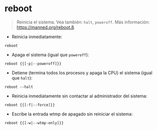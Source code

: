 # reboot

> Reinicia el sistema.
> Vea también: `halt`, `poweroff`.
> Más información: <https://manned.org/reboot.8>.

- Reinicia inmediatamente:

`reboot`

- Apaga el sistema (igual que `poweroff`):

`reboot {{[-p|--poweroff]}}`

- Detiene (termina todos los procesos y apaga la CPU) el sistema (igual que `halt`):

`reboot --halt`

- Reinicia inmediatamente sin contactar al administrador del sistema:

`reboot {{[-f|--force]}}`

- Escribe la entrada wtmp de apagado sin reiniciar el sistema:

`reboot {{[-w|--wtmp-only]}}`
